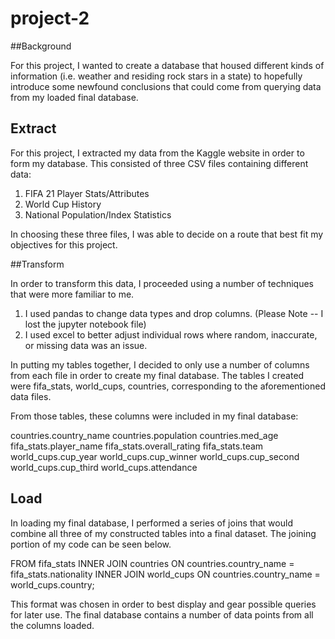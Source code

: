 # project-2

##Background

For this project, I wanted to create a database that housed different kinds of information (i.e. weather and residing rock stars in a state) to hopefully introduce some newfound conclusions that could come from querying data from my loaded final database.

## Extract

For this project, I extracted my data from the Kaggle website in order to form my database. This consisted of three CSV files containing different data:

1. FIFA 21 Player Stats/Attributes
2. World Cup History
3. National Population/Index Statistics

In choosing these three files, I was able to decide on a route that best fit my objectives for this project.

##Transform

In order to transform this data, I proceeded using a number of techniques that were more familiar to me. 

1. I used pandas to change data types and drop columns.
	(Please Note -- I lost the jupyter notebook file)
2. I used excel to better adjust individual rows where random, inaccurate, or missing data was an issue.

In putting my tables together, I decided to only use a number of columns from each file in order to create my final database. The tables I created were fifa_stats, world_cups, countries, corresponding to the aforementioned data files.

From those tables, these columns were included in my final database:

countries.country_name
countries.population
countries.med_age
fifa_stats.player_name
fifa_stats.overall_rating
fifa_stats.team
world_cups.cup_year
world_cups.cup_winner
world_cups.cup_second
world_cups.cup_third
world_cups.attendance


## Load

In loading my final database, I performed a series of joins that would combine all three of my constructed tables into a final dataset. The joining portion of my code can be seen below.

FROM fifa_stats
INNER JOIN countries
ON countries.country_name = fifa_stats.nationality
INNER JOIN world_cups
ON countries.country_name = world_cups.country;

This format was chosen in order to best display and gear possible queries for later use. The final database contains a number of data points from all the columns loaded.







